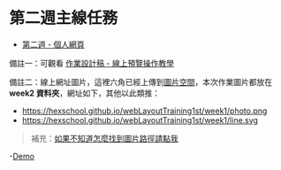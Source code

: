 第二週主線任務
====
* <a href="https://rpg.hexschool.com/training/15/task?type=detail&id=163" target="_top">第二週 - 個人網頁</a>


備註一：可觀看 [作業設計稿 -  線上預覽操作教學](https://hackmd.io/J7ajdobzTlyideAARTLz5Q?view)

備註二：線上網址圖片，這裡六角已經上傳到[圖片空間](https://github.com/hexschool/webLayoutTraining1st)，本次作業圖片都放在 **week2 資料夾**，網址如下，其他以此類推：
* https://hexschool.github.io/webLayoutTraining1st/week1/photo.png 
* https://hexschool.github.io/webLayoutTraining1st/week1/line.svg

>補充：[如果不知道怎麼找到圖片路徑請點我](https://i.imgur.com/O7nQcFm.gif)

-[Demo](https://shaoyukao.github.io/2020-Hexschool-HTML-CSS-Exercise/%E7%AC%AC%E4%BA%8C%E9%80%B1/%E4%B8%BB%E7%B7%9A%E4%BB%BB%E5%8B%99/index.html)
